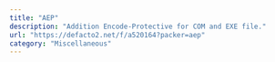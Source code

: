 ```yaml
---
title: "AEP"
description: "Addition Encode-Protective for COM and EXE file."
url: "https://defacto2.net/f/a520164?packer=aep"
category: "Miscellaneous"
---
```

